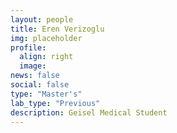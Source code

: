 ```yaml
---
layout: people
title: Eren Verizoglu
img: placeholder
profile:
  align: right
  image:
news: false
social: false
type: "Master's"
lab_type: "Previous"
description: Geisel Medical Student
---
```

